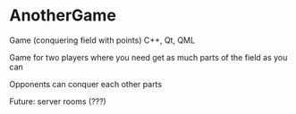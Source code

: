 # AnotherGame
Game (conquering field with points) C++, Qt, QML

Game for two players where you need get as much parts of the field as you can

Opponents can conquer each other parts

Future: server rooms (???)
